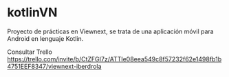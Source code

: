 # kotlinVN
Proyecto de prácticas en Viewnext, se trata de una aplicación móvil para Android en lenguaje Kotlin.


Consultar Trello
https://trello.com/invite/b/CtZFGI7z/ATTIe08eea549c8f57232f62e1498fb1b4751EEF8347/viewnext-iberdrola